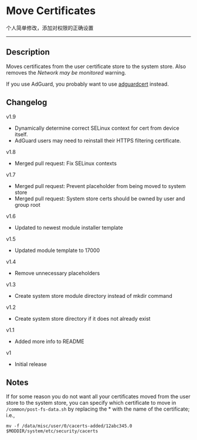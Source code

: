 # **Move Certificates**

个人简单修改，添加对权限的正确设置

<hr/>

## Description
Moves certificates from the user certificate store to the system store. Also removes the *Network may be monitored* warning.

If you use AdGuard, you probably want to use [adguardcert](https://github.com/AdguardTeam/adguardcert) instead.

## Changelog
v1.9
* Dynamically determine correct SELinux context for cert from device itself.
* AdGuard users may need to reinstall their HTTPS filtering certificate.

v1.8
* Merged pull request: Fix SELinux contexts

v1.7

* Merged pull request: Prevent placeholder from being moved to system store
* Merged pull request: System store certs should be owned by user and group root

v1.6

* Updated to newest module installer template 

v1.5

* Updated module template to 17000

v1.4

* Remove unnecessary placeholders

v1.3

* Create system store module directory instead of mkdir command

v1.2

* Create system store directory if it does not already exist

v1.1

  * Added more info to README

v1

  * Initial release

## Notes
If for some reason you do not want all your certificates moved from the user store to the system store, you can specify which certificate to move in `/common/post-fs-data.sh` by replacing the * with the name of the certificate; i.e.,
```
mv -f /data/misc/user/0/cacerts-added/12abc345.0 $MODDIR/system/etc/security/cacerts
```


